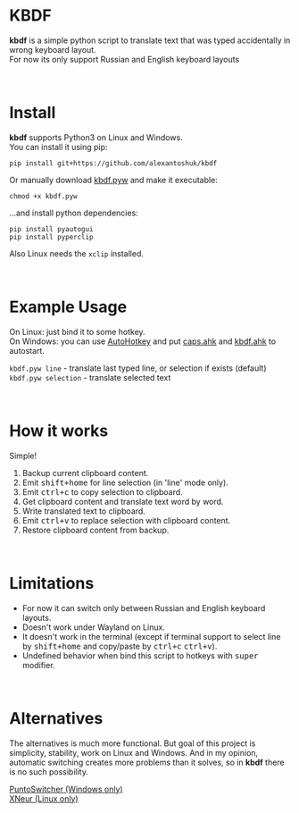 KBDF
=========
**kbdf** is a simple python script to translate text that was typed accidentally in wrong keyboard layout.<br/>For now its only support Russian and English keyboard layouts

<br/>

Install
============
**kbdf** supports Python3 on Linux and Windows.<br/>
You can install it using pip:

`pip install git+https://github.com/alexantoshuk/kbdf`

Or manually download [kbdf.pyw](https://github.com/alexantoshuk/kbdf/blob/master/scripts/kbdf.pyw) and make it executable:

`chmod +x kbdf.pyw`

...and install python dependencies:

`pip install pyautogui`<br/>
`pip install pyperclip`

Also Linux needs the `xclip` installed.

<br/>

Example Usage
=============
On Linux: just bind it to some hotkey.<br/>
On Windows: you can use [AutoHotkey](https://www.autohotkey.com) and put [caps.ahk](https://github.com/alexantoshuk/kbdf/blob/master/caps.ahk) and [kbdf.ahk](https://github.com/alexantoshuk/kbdf/blob/master/kbdf.ahk) to autostart.

`kbdf.pyw line` - translate last typed line, or selection if exists (default)<br/>
`kbdf.pyw selection` - translate selected text<br/>

<br/>

How it works
=============
Simple!

1) Backup current clipboard content.
2) Emit <kbd>shift+home</kbd> for line selection (in 'line' mode only).
3) Emit <kbd>ctrl+c</kbd> to copy selection to clipboard.
4) Get clipboard content and translate text word by word.
5) Write translated text to clipboard.
6) Emit <kbd>ctrl+v</kbd> to replace selection with clipboard content.
7) Restore clipboard content from backup.

<br/>

Limitations
============
* For now it can switch only between Russian and English keyboard layouts.
* Doesn't work under Wayland on Linux.
* It doesn't work in the terminal (except if terminal support to select line by <kbd>shift+home</kbd> and copy/paste by <kbd>ctrl+c</kbd> <kbd>ctrl+v</kbd>).
* Undefined behavior when bind this script to hotkeys with <kbd>super</kbd> modifier.

<br/>

Alternatives
============
The alternatives is much more functional. But goal of this project is simplicity, stability, work on Linux and Windows. And in my opinion, automatic switching creates more problems than it solves, so in **kbdf** there is no such possibility.

[PuntoSwitcher (Windows only)](https://yandex.ru/soft/punto/)<br/>
[XNeur  (Linux only)](https://xneur.ru/)

